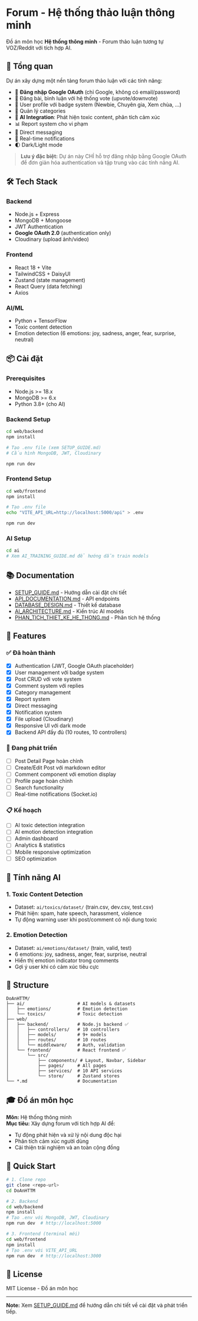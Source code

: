 # Forum - Hệ thống thảo luận thông minh

Đồ án môn học **Hệ thống thông minh** - Forum thảo luận tương tự VOZ/Reddit với tích hợp AI.

## 🎯 Tổng quan

Dự án xây dựng một nền tảng forum thảo luận với các tính năng:

- 🔐 **Đăng nhập Google OAuth** (chỉ Google, không có email/password)
- 💬 Đăng bài, bình luận với hệ thống vote (upvote/downvote)
- 👥 User profile với badge system (Newbie, Chuyên gia, Xem chùa, ...)
- 📁 Quản lý categories
- 🤖 **AI Integration**: Phát hiện toxic content, phân tích cảm xúc
- 📊 Report system cho vi phạm
- 💌 Direct messaging
- 🔔 Real-time notifications
- 🌓 Dark/Light mode

> **Lưu ý đặc biệt:** Dự án này CHỈ hỗ trợ đăng nhập bằng Google OAuth để đơn giản hóa authentication và tập trung vào các tính năng AI.

## 🛠️ Tech Stack

### Backend

- Node.js + Express
- MongoDB + Mongoose
- JWT Authentication
- **Google OAuth 2.0** (authentication only)
- Cloudinary (upload ảnh/video)

### Frontend

- React 18 + Vite
- TailwindCSS + DaisyUI
- Zustand (state management)
- React Query (data fetching)
- Axios

### AI/ML

- Python + TensorFlow
- Toxic content detection
- Emotion detection (6 emotions: joy, sadness, anger, fear, surprise, neutral)

## 📦 Cài đặt

### Prerequisites

- Node.js >= 18.x
- MongoDB >= 6.x
- Python 3.8+ (cho AI)

### Backend Setup

```bash
cd web/backend
npm install

# Tạo .env file (xem SETUP_GUIDE.md)
# Cấu hình MongoDB, JWT, Cloudinary

npm run dev
```

### Frontend Setup

```bash
cd web/frontend
npm install

# Tạo .env file
echo "VITE_API_URL=http://localhost:5000/api" > .env

npm run dev
```

### AI Setup

```bash
cd ai
# Xem AI_TRAINING_GUIDE.md để hướng dẫn train models
```

## 📚 Documentation

- [SETUP_GUIDE.md](SETUP_GUIDE.md) - Hướng dẫn cài đặt chi tiết
- [API_DOCUMENTATION.md](API_DOCUMENTATION.md) - API endpoints
- [DATABASE_DESIGN.md](DATABASE_DESIGN.md) - Thiết kế database
- [AI_ARCHITECTURE.md](AI_ARCHITECTURE.md) - Kiến trúc AI models
- [PHAN_TICH_THIET_KE_HE_THONG.md](PHAN_TICH_THIET_KE_HE_THONG.md) - Phân tích hệ thống

## 🚀 Features

### ✅ Đã hoàn thành

- [x] Authentication (JWT, Google OAuth placeholder)
- [x] User management với badge system
- [x] Post CRUD với vote system
- [x] Comment system với replies
- [x] Category management
- [x] Report system
- [x] Direct messaging
- [x] Notification system
- [x] File upload (Cloudinary)
- [x] Responsive UI với dark mode
- [x] Backend API đầy đủ (10 routes, 10 controllers)

### 🔄 Đang phát triển

- [ ] Post Detail Page hoàn chỉnh
- [ ] Create/Edit Post với markdown editor
- [ ] Comment component với emotion display
- [ ] Profile page hoàn chỉnh
- [ ] Search functionality
- [ ] Real-time notifications (Socket.io)

### 📋 Kế hoạch

- [ ] AI toxic detection integration
- [ ] AI emotion detection integration
- [ ] Admin dashboard
- [ ] Analytics & statistics
- [ ] Mobile responsive optimization
- [ ] SEO optimization

## 🤖 Tính năng AI

### 1. Toxic Content Detection

- Dataset: `ai/toxics/dataset/` (train.csv, dev.csv, test.csv)
- Phát hiện: spam, hate speech, harassment, violence
- Tự động warning user khi post/comment có nội dung toxic

### 2. Emotion Detection

- Dataset: `ai/emotions/dataset/` (train, valid, test)
- 6 emotions: joy, sadness, anger, fear, surprise, neutral
- Hiển thị emotion indicator trong comments
- Gợi ý user khi có cảm xúc tiêu cực

## 📁 Structure

```
DoAnHTTM/
├── ai/                    # AI models & datasets
│   ├── emotions/          # Emotion detection
│   └── toxics/            # Toxic detection
├── web/
│   ├── backend/           # Node.js backend ✅
│   │   ├── controllers/   # 10 controllers
│   │   ├── models/        # 9+ models
│   │   ├── routes/        # 10 routes
│   │   └── middleware/    # Auth, validation
│   └── frontend/          # React frontend ✅
│       └── src/
│           ├── components/ # Layout, Navbar, Sidebar
│           ├── pages/     # All pages
│           ├── services/  # 10 API services
│           └── store/     # Zustand stores
└── *.md                   # Documentation
```

## 🎓 Đồ án môn học

**Môn:** Hệ thống thông minh  
**Mục tiêu:** Xây dựng forum với tích hợp AI để:

- Tự động phát hiện và xử lý nội dung độc hại
- Phân tích cảm xúc người dùng
- Cải thiện trải nghiệm và an toàn cộng đồng

## 🚦 Quick Start

```bash
# 1. Clone repo
git clone <repo-url>
cd DoAnHTTM

# 2. Backend
cd web/backend
npm install
# Tạo .env với MongoDB, JWT, Cloudinary
npm run dev  # http://localhost:5000

# 3. Frontend (terminal mới)
cd web/frontend
npm install
# Tạo .env với VITE_API_URL
npm run dev  # http://localhost:3000
```

## 📝 License

MIT License - Đồ án môn học

---

**Note:** Xem [SETUP_GUIDE.md](SETUP_GUIDE.md) để hướng dẫn chi tiết về cài đặt và phát triển tiếp.
